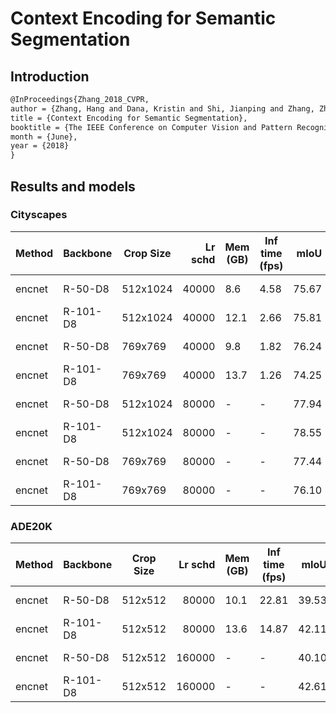 # Context Encoding for Semantic Segmentation

## Introduction

```latex
@InProceedings{Zhang_2018_CVPR,
author = {Zhang, Hang and Dana, Kristin and Shi, Jianping and Zhang, Zhongyue and Wang, Xiaogang and Tyagi, Ambrish and Agrawal, Amit},
title = {Context Encoding for Semantic Segmentation},
booktitle = {The IEEE Conference on Computer Vision and Pattern Recognition (CVPR)},
month = {June},
year = {2018}
}
```

## Results and models

### Cityscapes

| Method | Backbone | Crop Size | Lr schd | Mem (GB) | Inf time (fps) | mIoU  | mIoU(ms+flip) |                                                                                                                                                                                                 download                                                                                                                                                                                                 |
|--------|----------|-----------|--------:|----------|----------------|------:|--------------:|----------------------------------------------------------------------------------------------------------------------------------------------------------------------------------------------------------------------------------------------------------------------------------------------------------------------------------------------------------------------------------------------------------|
| encnet | R-50-D8  | 512x1024  |   40000 |      8.6 |           4.58 | 75.67 |         77.08 | [model](https://download.openmmlab.com/mmsegmentation/v0.5/encnet/encnet_r50-d8_512x1024_40k_cityscapes/encnet_r50-d8_512x1024_40k_cityscapes_20200621_220958-68638a47.pth) &#124; [log](https://download.openmmlab.com/mmsegmentation/v0.5/encnet/encnet_r50-d8_512x1024_40k_cityscapes/encnet_r50-d8_512x1024_40k_cityscapes-20200621_220958.log.json)     |
| encnet | R-101-D8 | 512x1024  |   40000 |     12.1 |           2.66 | 75.81 |         77.21 | [model](https://download.openmmlab.com/mmsegmentation/v0.5/encnet/encnet_r101-d8_512x1024_40k_cityscapes/encnet_r101-d8_512x1024_40k_cityscapes_20200621_220933-35e0a3e8.pth) &#124; [log](https://download.openmmlab.com/mmsegmentation/v0.5/encnet/encnet_r101-d8_512x1024_40k_cityscapes/encnet_r101-d8_512x1024_40k_cityscapes-20200621_220933.log.json) |
| encnet | R-50-D8  | 769x769   |   40000 |      9.8 |           1.82 | 76.24 |         77.85 | [model](https://download.openmmlab.com/mmsegmentation/v0.5/encnet/encnet_r50-d8_769x769_40k_cityscapes/encnet_r50-d8_769x769_40k_cityscapes_20200621_220958-3bcd2884.pth) &#124; [log](https://download.openmmlab.com/mmsegmentation/v0.5/encnet/encnet_r50-d8_769x769_40k_cityscapes/encnet_r50-d8_769x769_40k_cityscapes-20200621_220958.log.json)         |
| encnet | R-101-D8 | 769x769   |   40000 |     13.7 |           1.26 | 74.25 |         76.25 | [model](https://download.openmmlab.com/mmsegmentation/v0.5/encnet/encnet_r101-d8_769x769_40k_cityscapes/encnet_r101-d8_769x769_40k_cityscapes_20200621_220933-2fafed55.pth) &#124; [log](https://download.openmmlab.com/mmsegmentation/v0.5/encnet/encnet_r101-d8_769x769_40k_cityscapes/encnet_r101-d8_769x769_40k_cityscapes-20200621_220933.log.json)     |
| encnet | R-50-D8  | 512x1024  |   80000 | -        | -              | 77.94 |         79.13 | [model](https://download.openmmlab.com/mmsegmentation/v0.5/encnet/encnet_r50-d8_512x1024_80k_cityscapes/encnet_r50-d8_512x1024_80k_cityscapes_20200622_003554-fc5c5624.pth) &#124; [log](https://download.openmmlab.com/mmsegmentation/v0.5/encnet/encnet_r50-d8_512x1024_80k_cityscapes/encnet_r50-d8_512x1024_80k_cityscapes-20200622_003554.log.json)     |
| encnet | R-101-D8 | 512x1024  |   80000 | -        | -              | 78.55 |         79.47 | [model](https://download.openmmlab.com/mmsegmentation/v0.5/encnet/encnet_r101-d8_512x1024_80k_cityscapes/encnet_r101-d8_512x1024_80k_cityscapes_20200622_003555-1de64bec.pth) &#124; [log](https://download.openmmlab.com/mmsegmentation/v0.5/encnet/encnet_r101-d8_512x1024_80k_cityscapes/encnet_r101-d8_512x1024_80k_cityscapes-20200622_003555.log.json) |
| encnet | R-50-D8  | 769x769   |   80000 | -        | -              | 77.44 |         78.72 | [model](https://download.openmmlab.com/mmsegmentation/v0.5/encnet/encnet_r50-d8_769x769_80k_cityscapes/encnet_r50-d8_769x769_80k_cityscapes_20200622_003554-55096dcb.pth) &#124; [log](https://download.openmmlab.com/mmsegmentation/v0.5/encnet/encnet_r50-d8_769x769_80k_cityscapes/encnet_r50-d8_769x769_80k_cityscapes-20200622_003554.log.json)         |
| encnet | R-101-D8 | 769x769   |   80000 | -        | -              | 76.10 |         76.97 | [model](https://download.openmmlab.com/mmsegmentation/v0.5/encnet/encnet_r101-d8_769x769_80k_cityscapes/encnet_r101-d8_769x769_80k_cityscapes_20200622_003555-470ef79d.pth) &#124; [log](https://download.openmmlab.com/mmsegmentation/v0.5/encnet/encnet_r101-d8_769x769_80k_cityscapes/encnet_r101-d8_769x769_80k_cityscapes-20200622_003555.log.json)     |

### ADE20K

| Method | Backbone | Crop Size | Lr schd | Mem (GB) | Inf time (fps) | mIoU  | mIoU(ms+flip) |                                                                                                                                                                                         download                                                                                                                                                                                         |
|--------|----------|-----------|--------:|----------|----------------|------:|--------------:|------------------------------------------------------------------------------------------------------------------------------------------------------------------------------------------------------------------------------------------------------------------------------------------------------------------------------------------------------------------------------------------|
| encnet | R-50-D8  | 512x512   |   80000 |     10.1 |          22.81 | 39.53 |         41.17 | [model](https://download.openmmlab.com/mmsegmentation/v0.5/encnet/encnet_r50-d8_512x512_80k_ade20k/encnet_r50-d8_512x512_80k_ade20k_20200622_042412-44b46b04.pth) &#124; [log](https://download.openmmlab.com/mmsegmentation/v0.5/encnet/encnet_r50-d8_512x512_80k_ade20k/encnet_r50-d8_512x512_80k_ade20k-20200622_042412.log.json)         |
| encnet | R-101-D8 | 512x512   |   80000 |     13.6 |          14.87 | 42.11 |         43.61 | [model](https://download.openmmlab.com/mmsegmentation/v0.5/encnet/encnet_r101-d8_512x512_80k_ade20k/encnet_r101-d8_512x512_80k_ade20k_20200622_101128-dd35e237.pth) &#124; [log](https://download.openmmlab.com/mmsegmentation/v0.5/encnet/encnet_r101-d8_512x512_80k_ade20k/encnet_r101-d8_512x512_80k_ade20k-20200622_101128.log.json)     |
| encnet | R-50-D8  | 512x512   |  160000 | -        | -              | 40.10 |         41.71 | [model](https://download.openmmlab.com/mmsegmentation/v0.5/encnet/encnet_r50-d8_512x512_160k_ade20k/encnet_r50-d8_512x512_160k_ade20k_20200622_101059-b2db95e0.pth) &#124; [log](https://download.openmmlab.com/mmsegmentation/v0.5/encnet/encnet_r50-d8_512x512_160k_ade20k/encnet_r50-d8_512x512_160k_ade20k-20200622_101059.log.json)     |
| encnet | R-101-D8 | 512x512   |  160000 | -        | -              | 42.61 |         44.01 | [model](https://download.openmmlab.com/mmsegmentation/v0.5/encnet/encnet_r101-d8_512x512_160k_ade20k/encnet_r101-d8_512x512_160k_ade20k_20200622_073348-7989641f.pth) &#124; [log](https://download.openmmlab.com/mmsegmentation/v0.5/encnet/encnet_r101-d8_512x512_160k_ade20k/encnet_r101-d8_512x512_160k_ade20k-20200622_073348.log.json) |
